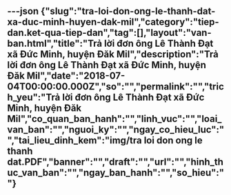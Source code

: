 ---json
{"slug":"tra-loi-don-ong-le-thanh-dat-xa-duc-minh-huyen-dak-mil","category":"tiep-dan.ket-qua-tiep-dan","tag":[],"layout":"van-ban.html","title":"Trả lời đơn ông Lê Thành Đạt xã Đức Minh, huyện Đăk Mil","description":"Trả lời đơn ông Lê Thành Đạt xã Đức Minh, huyện Đăk Mil","date":"2018-07-04T00:00:00.000Z","so":"","permalink":"","trich_yeu":"Trả lời đơn ông Lê Thành Đạt xã Đức Minh, huyện Đăk Mil","co_quan_ban_hanh":"","linh_vuc":"","loai_van_ban":"","nguoi_ky":"","ngay_co_hieu_luc":"","tai_lieu_dinh_kem":"img/tra loi don ong le thanh dat.PDF","banner":"","draft":"","url":"","hinh_thuc_van_ban":"","ngay_ban_hanh":"","so_hieu":""}
---
